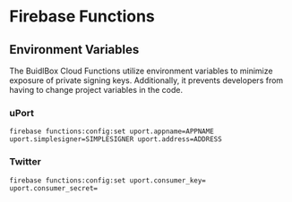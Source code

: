 # Firebase Functions


## Environment Variables

The BuidlBox Cloud Functions utilize environment variables to minimize exposure of private signing keys. Additionally, it prevents developers from having to change project variables in the code.

### uPort 
```
firebase functions:config:set uport.appname=APPNAME uport.simplesigner=SIMPLESIGNER uport.address=ADDRESS
``` 

### Twitter
```
firebase functions:config:set uport.consumer_key= uport.consumer_secret= 
``` 